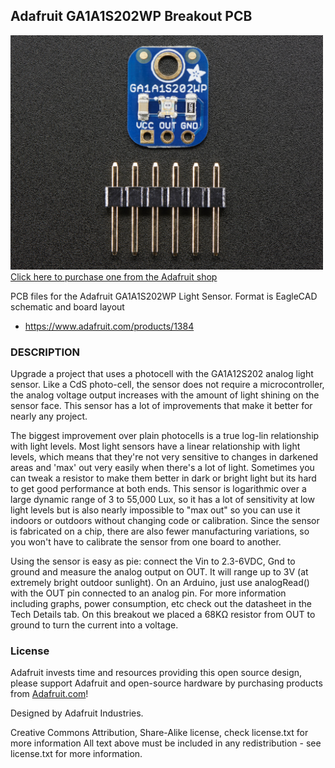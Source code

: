 ## Adafruit GA1A1S202WP Breakout PCB

<a href="http://www.adafruit.com/products/1384"><img src="assets/image.jpg?raw=true" width="500px"><br/>
Click here to purchase one from the Adafruit shop</a>

PCB files for the Adafruit GA1A1S202WP Light Sensor. Format is EagleCAD schematic and board layout
* https://www.adafruit.com/products/1384

### DESCRIPTION
Upgrade a project that uses a photocell with the GA1A12S202 analog light sensor. Like a CdS photo-cell, the sensor does not require a microcontroller, the analog voltage output increases with the amount of light shining on the sensor face. This sensor has a lot of improvements that make it better for nearly any project.

The biggest improvement over plain photocells is a true log-lin relationship with light levels. Most light sensors have a linear relationship with light levels, which means that they're not very sensitive to changes in darkened areas and 'max' out very easily when there's a lot of light. Sometimes you can tweak a resistor to make them better in dark or bright light but its hard to get good performance at both ends. This sensor is logarithmic over a large dynamic range of 3 to 55,000 Lux, so it has a lot of sensitivity at low light levels but is also nearly impossible to "max out" so you can use it indoors or outdoors without changing code or calibration. Since the sensor is fabricated on a chip, there are also fewer manufacturing variations, so you won't have to calibrate the sensor from one board to another.

Using the sensor is easy as pie: connect the Vin to 2.3-6VDC, Gnd to ground and measure the analog output on OUT. It will range up to 3V (at extremely bright outdoor sunlight). On an Arduino, just use analogRead() with the OUT pin connected to an analog pin. For more information including graphs, power consumption, etc check out the datasheet in the Tech Details tab. On this breakout we placed a 68KΩ resistor from OUT to ground to turn the current into a voltage.

### License

Adafruit invests time and resources providing this open source design, please support Adafruit and open-source hardware by purchasing products from [Adafruit.com](https://www.adafruit.com)!

Designed by Adafruit Industries. 

Creative Commons Attribution, Share-Alike license, check license.txt for more information All text above must be included in any redistribution - see license.txt for more information.
